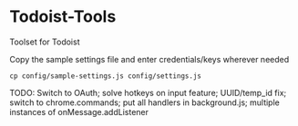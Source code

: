 # Todoist-Tools
Toolset for Todoist

Copy the sample settings file and enter credentials/keys wherever needed

	cp config/sample-settings.js config/settings.js

TODO: Switch to OAuth; solve hotkeys on input feature; UUID/temp_id fix; switch to chrome.commands; put all handlers in background.js; multiple instances of onMessage.addListener
